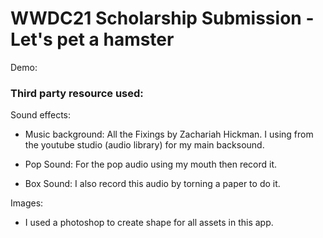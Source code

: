 # WWDC21 Scholarship Submission - Let's pet a hamster

Demo:

### Third party resource used:

Sound effects:

- Music background: All the Fixings by Zachariah Hickman. I using from the youtube studio (audio library) for my main backsound.

- Pop Sound: For the pop audio using my mouth then record it.

- Box Sound: I also record this audio by torning a paper to do it.

Images:

- I used a photoshop to create shape for all assets in this app.
